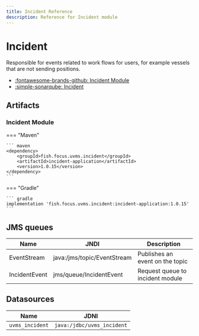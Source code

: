 ```yaml
---
title: Incident Reference
description: Reference for Incident module
---
```


# Incident

Responsible for events related to work flows for users, for example vessels
that are not sending positions.

* [:fontawesome-brands-github: Incident Module](https://github.com/FocusFish/UVMS-IncidentModule)
* [:simple-sonarqube: Incident](https://sonarcloud.io/project/overview?id=fish.focus.uvms.incident%3Aincident)

## Artifacts

### Incident Module

=== "Maven"

    ``` maven
    <dependency>
        <groupId>fish.focus.uvms.incident</groupId>
        <artifactId>incident-application</artifactId>
        <version>1.0.15</version>
    </dependency>
    ```

=== "Gradle"

    ``` gradle
    implementation 'fish.focus.uvms.incident:incident-application:1.0.15'
    ```

## JMS queues

| Name | JNDI | Description |
| --- | --- | --- |
| EventStream | java:/jms/topic/EventStream | Publishes an event on the topic |
| IncidentEvent | jms/queue/IncidentEvent | Request queue to incident module |

## Datasources

| Name | JDNI |
| ---- | ---- |
| `uvms_incident`| `java:/jdbc/uvms_incident` |

